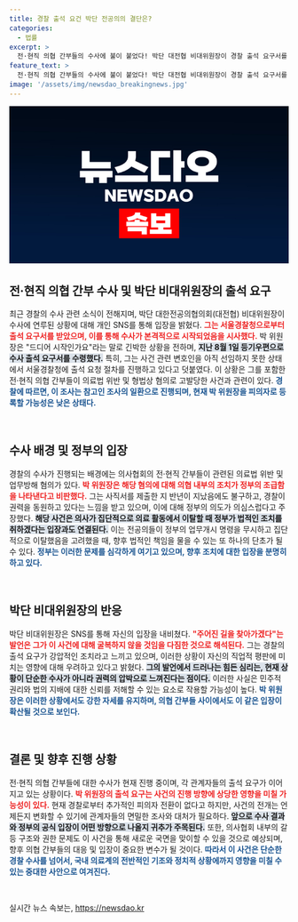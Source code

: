 ```yaml
---
title: 경찰 출석 요건 박단 전공의의 결단은?
categories:
  - 법률
excerpt: >
  전·현직 의협 간부들의 수사에 불이 붙었다! 박단 대전협 비대위원장이 경찰 출석 요구서를 받고 긴장하며 정부가 조급한가?라며 반응했다. 의협의 법적 공방, 어떻게 전개될까? 클릭해 더욱 자세한 내용을 확인하세요!
feature_text: >
  전·현직 의협 간부들의 수사에 불이 붙었다! 박단 대전협 비대위원장이 경찰 출석 요구서를 받고 긴장하며 정부가 조급한가?라며 반응했다. 의협의 법적 공방, 어떻게 전개될까? 클릭해 더욱 자세한 내용을 확인하세요!
image: '/assets/img/newsdao_breakingnews.jpg'
---
```


<p><img src="/assets/img/newsdao_breakingnews.jpg" alt="ranknews 속보" /></p>

<h2 data-ke-size="size26">전·현직 의협 간부 수사 및 박단 비대위원장의 출석 요구</h2>

<p data-ke-size="size16"> 최근 경찰의 수사 관련 소식이 전해지며, 박단 대한전공의협의회(대전협) 비대위원장이 수사에 연루된 상황에 대해 개인 SNS를 통해 입장을 밝혔다. <b><span style="color: #ee2323;">그는 서울경찰청으로부터 출석 요구서를 받았으며, 이를 통해 수사가 본격적으로 시작되었음을 시사했다.</span></b> 박 위원장은 "드디어 시작인가요"라는 말로 긴박한 상황을 전하며, <b><span style="background-color: #21538527;">지난 8월 1일 등기우편으로 수사 출석 요구서를 수령했다.</span></b> 특히, 그는 사건 관련 변호인을 아직 선임하지 못한 상태에서 서울경찰청에 출석 요청 절차를 진행하고 있다고 덧붙였다. 이 상황은 그를 포함한 전·현직 의협 간부들이 의료법 위반 및 형법상 혐의로 고발당한 사건과 관련이 있다. <b><span style="color: #1a5490;">경찰에 따르면, 이 조사는 참고인 조사의 일환으로 진행되며, 현재 박 위원장을 피의자로 등록할 가능성은 낮은 상태다.</span></b></p>

<p data-ke-size="size16">&nbsp;</p>

<h2 data-ke-size="size26">수사 배경 및 정부의 입장</h2>

<p data-ke-size="size16"> 경찰의 수사가 진행되는 배경에는 의사협회의 전·현직 간부들이 관련된 의료법 위반 및 업무방해 혐의가 있다. <b><span style="color: #ee2323;">박 위원장은 해당 혐의에 대해 의협 내부의 조치가 정부의 조급함을 나타낸다고 비판했다.</span></b> 그는 사직서를 제출한 지 반년이 지났음에도 불구하고, 경찰이 권력을 동원하고 있다는 느낌을 받고 있으며, 이에 대해 정부의 의도가 의심스럽다고 주장했다. <b><span style="background-color: #21538527;">해당 사건은 의사가 집단적으로 의료 활동에서 이탈할 때 정부가 법적인 조치를 취하겠다는 입장과도 연결된다.</span></b> 이는 전공의들이 정부의 업무개시 명령을 무시하고 집단적으로 이탈했음을 고려했을 때, 향후 법적인 책임을 물을 수 있는 또 하나의 단초가 될 수 있다. <b><span style="color: #1a5490;">정부는 이러한 문제를 심각하게 여기고 있으며, 향후 조치에 대한 입장을 분명히 하고 있다.</span></b></p>

<p data-ke-size="size16">&nbsp;</p>

<h2 data-ke-size="size26">박단 비대위원장의 반응</h2>

<p data-ke-size="size16"> 박단 비대위원장은 SNS를 통해 자신의 입장을 내비쳤다. <b><span style="color: #ee2323;">"주어진 길을 찾아가겠다"는 발언은 그가 이 사건에 대해 굴복하지 않을 것임을 다짐한 것으로 해석된다.</span></b> 그는 경찰의 출석 요구가 강압적인 조치라고 느끼고 있으며, 이러한 상황이 자신의 직업적 평판에 미치는 영향에 대해 우려하고 있다고 밝혔다. <b><span style="background-color: #21538527;">그의 발언에서 드러나는 힘든 심리는, 현재 상황이 단순한 수사가 아니라 권력의 압박으로 느껴진다는 점이다.</span></b> 이러한 사실은 민주적 권리와 법의 지배에 대한 신뢰를 저해할 수 있는 요소로 작용할 가능성이 높다. <b><span style="color: #1a5490;">박 위원장은 이러한 상황에서도 강한 자세를 유지하며, 의협 간부들 사이에서도 이 같은 입장이 확산될 것으로 보인다.</span></b></p>

<p data-ke-size="size16">&nbsp;</p>

<h2 data-ke-size="size26">결론 및 향후 진행 상황</h2>

<p data-ke-size="size16"> 전·현직 의협 간부들에 대한 수사가 현재 진행 중이며, 각 관계자들의 출석 요구가 이어지고 있는 상황이다. <b><span style="color: #ee2323;">박 위원장의 출석 요구는 사건의 진행 방향에 상당한 영향을 미칠 가능성이 있다.</span></b> 현재 경찰로부터 추가적인 피의자 전환이 없다고 하지만, 사건의 전개는 언제든지 변화할 수 있기에 관계자들의 면밀한 조사와 대처가 필요하다. <b><span style="background-color: #21538527;">앞으로 수사 결과와 정부의 공식 입장이 어떤 방향으로 나올지 귀추가 주목된다.</span></b> 또한, 의사협회 내부의 갈등 구조와 권한 문제도 이 사건을 통해 새로운 국면을 맞이할 수 있을 것으로 예상되며, 향후 의협 간부들의 대응 및 입장이 중요한 변수가 될 것이다. <b><span style="color: #1a5490;">따라서 이 사건은 단순한 경찰 수사를 넘어서, 국내 의료계의 전반적인 기조와 정치적 상황에까지 영향을 미칠 수 있는 중대한 사안으로 여겨진다.</span></b></p>

<p data-ke-size="size16">&nbsp;</p>
실시간 뉴스 속보는, <a href="https://newsdao.kr" rel="dofollow">https://newsdao.kr</a>


